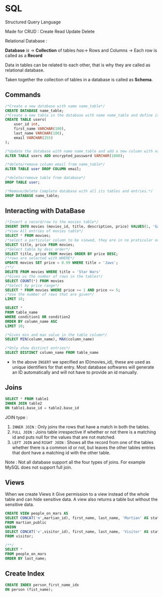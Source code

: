 # SQL

Structured Query Language

Made for CRUD : Create Read Update Delete

Relational Database :

**Database** *is* -> **Collection** of tables *has*-> Rows and Columns -> Each row is called as a **Record**

Data in tables can be related to each other, that is why they are called as relational database.

Taken together the collection of tables in a database is called as **Schema**.

## Commands

```sql
/*Create a new database with name name_table*/
CREATE DATABASE name_table;
/*Create a new table in the database with name name_table and define its columns*/
CREATE TABLE users(
    user_id int,
    first_name VARCHAR(100),
    last_name VARCHAR(100),
    email VARCHAR(255)
);

/*Update the database with name name_table and add a new column with name encrypted_password. It does not actually encrypt password, the name of the column is encrypted password */
ALTER TABLE users ADD encrypted_password VARCHAR(1000);

/*delete/remove column email from name_table*/
ALTER TABLE user DROP COLUMN email;

/*delete/remove table from database*/
DROP TABLE user;

/*Remove/Delete Complete database with all its tables and entries.*/
DROP DATABASE name_table;
```

## Interacting with DataBase

```sql
/*Insert a record/row to the movies table*/
INSERT INTO movies (movies_id, title, description, price) VALUES(1, 'Gattaca', 'Movie or documentary', 4.99);
/*View All entries of movies table*/
SELECT * FROM movies;
/*select a particular column to be viewed, they are in no praticular order. FROM selects tables and SELECT for columns*/
SELECT title, price FROM movies;
/*Select table by desc order*/
SELECT title, price FROM movies ORDER BY price DESC;
/*rows are selected with WHERE*/
UPDATE movies SET price = 0.99 WHERE title = 'Jaws';
/**/
DELETE FROM movies WHERE title = 'Star Wars'
/*Gives us the number of rows in the tables*/
SELECT COUNT(*) FROM movies
/*Select by price range*/
SELECT * FROM movies WHERE price >= 1 AND price <= 5;
/*Use the number of rows that are given*/
LIMIT 10;
```

```sql
SELECT *
FROM table_name
WHERE condition1 OR condition2
ORDER BY column_name ASC
LIMIT 10;

/*Gives min and max value in the table column*/
SELECT MIN(column_name), MAX(column_name)

/*Only show distinct entries*/
SELECT DISTINCT column_name FROM table_name
```

* In the above `INSERT` we specified an ID(movies_id), these are used as unique identifiers for that entry. Most database softwares will generate an ID automatically and will not have to provide an id manually.

## Joins

```sql
SELECT * FROM table1
INNER JOIN table2
ON table1.base_id = table2.base_id
```

JOIN type :

1. `INNER JOIN` : Only joins the rows that have a match in both the tables.
2. `FULL JOIN` : Joins table irrespective if whether or not there is a matching id and puts null for the values that are not matched.
3. `LEFT JOIN` and `RIGHT JOIN` : Shows all the record from one of the tables whether there is a common id or not, but leaves the other tables entries that dont have a matching id with the other table.

Note : Not all database support all the four types of joins. For example MySQL does not support full join.

## Views

When we create Views it Give permission to a view instead of the whole table and can hide sensitive data. A view also returns a table but without the sensitive data.

```sql
CREATE VIEW people_on_mars AS
SELECT CONCAT('m',martian_id), first_name, last_name, 'Martian' AS status
FROM martian_public
UNION
SELECT CONCAT('v',visitor_id), first_name, last_name, 'Visitor' AS status
FROM visitor;

/**/
SELECT *
FROM people_on_mars
ORDER BY last_name;
```

## Create Index

```sql
CREATE INDEX person_first_name_idx
ON person (fist_name);
```
